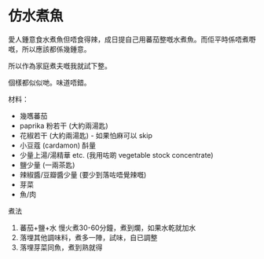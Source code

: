 # 仿水煮魚

愛人鍾意食水煮魚但唔食得辣，成日提自己用蕃茄整嘅水煮魚。而佢平時係唔煮嘢嘅，所以應該都係幾鍾意。

所以作為家庭煮夫嘅我就試下整。

個樣都似似哋。味道唔錯。

材料：

- 幾嚿蕃茄
- paprika 粉若干 (大約兩湯匙)
- 花椒若干 (大約兩湯匙) - 如果怕麻可以 skip
- 小豆蔻 (cardamon) 酙量
- 少量上湯/湯精華 etc. (我用咗啲 vegetable stock concentrate)
- 鹽少量 (一兩茶匙)
- 辣椒醬/豆瓣醬少量 (要少到落咗唔覺辣嘅)
- 芽菜
- 魚/肉

煮法

1. 蕃茄+鹽+水 慢火煮30-60分鐘，煮到爛，如果水乾就加水
2. 落埋其他調味料，煮多一陣，試味，自已調整
3. 落埋芽菜同魚，煮到熟就得


